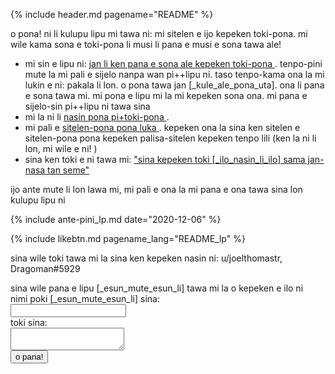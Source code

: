 {% include header.md pagename="README" %}

<span class="lp">o pona! ni li kulupu lipu mi tawa ni: mi sitelen e ijo kepeken toki-pona. mi wile kama sona e toki-pona li musi li pana e musi e sona tawa ale! </span>

- <span class="lp">mi sin e lipu ni: </span> [<span class="lp">jan li ken pana e sona ale kepeken toki-pona </span>](https://joelthomastr.github.io/tokipona/pana-sona-ale_lp). <span class="lp">tenpo-pini mute la mi pali e sijelo nanpa wan pi++lipu ni. taso tenpo-kama ona la mi lukin e ni: pakala li lon. o pona tawa jan [_kule_ale_pona_uta]. ona li pana e sona tawa mi. mi pona e lipu mi la mi kepeken sona ona. mi pana e sijelo-sin pi++lipu ni tawa sina </span>
- <span class="lp">mi la ni li </span> [<span class="lp">nasin pona pi+toki-pona </span>](https://joelthomastr.github.io/tokipona/nasin-pona-pi-toki-pona_lp).
- <span class="lp">mi pali e </span> [<span class="lp">sitelen-pona pona luka </span>](https://joelthomastr.github.io/tokipona/sitelen-pona-pona-luka_lp). <span class="lp">kepeken ona la sina ken sitelen e sitelen-pona pona kepeken palisa-sitelen kepeken tenpo lili </span> (<span class="lp">ken la ni li lon, mi wile e ni! </span>)
- <span class="lp">sina ken toki e ni tawa mi: </span> [<span class="lp">"sina kepeken toki [_ilo_nasin_li_ilo] sama jan-nasa tan seme" </span>](https://joelthomastr.github.io/tokipona/kepeken-pi+toki-inli_lp)

<span class="lp">ijo ante mute li lon lawa mi, mi pali e ona la mi pana e ona tawa sina lon kulupu lipu ni </span>

{% include ante-pini_lp.md date="2020-12-06" %}

{% include likebtn.md pagename_lang="README_lp" %}

<span class="lp">sina wile toki tawa mi la sina ken kepeken nasin ni: </span>
u/joelthomastr, Dragoman#5929

<form
  action="https://formspree.io/xpzyllzr"
  method="POST"
>
  <label>
    <span class="lp">sina wile pana e lipu [_esun_mute_esun_li] tawa mi la o kepeken e ilo ni </span><br><span class="lp">nimi poki [_esun_mute_esun_li] sina: </span><br>
    <input type="text" name="_replyto">
  </label><br>
  <label>
    <span class="lp">toki sina: </span><br>
    <textarea name="message"></textarea>
  </label>
<br>
  <button type="submit"><span class="lp">o pana! </span></button>
